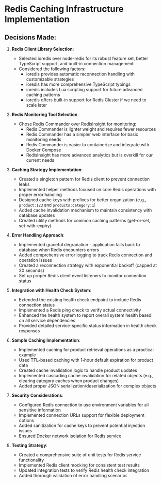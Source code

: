 # Redis Caching Infrastructure Implementation

## Decisions Made:
1. **Redis Client Library Selection**:
   - Selected ioredis over node-redis for its robust feature set, better TypeScript support, and built-in connection management
   - Considered the following factors:
     - ioredis provides automatic reconnection handling with customizable strategies
     - ioredis has more comprehensive TypeScript typings
     - ioredis includes Lua scripting support for future advanced caching patterns
     - ioredis offers built-in support for Redis Cluster if we need to scale later

2. **Redis Monitoring Tool Selection**:
   - Chose Redis Commander over RedisInsight for monitoring:
     - Redis Commander is lighter weight and requires fewer resources
     - Redis Commander has a simpler web interface for basic monitoring needs
     - Redis Commander is easier to containerize and integrate with Docker Compose
     - RedisInsight has more advanced analytics but is overkill for our current needs

3. **Caching Strategy Implementation**:
   - Created a singleton pattern for Redis client to prevent connection leaks
   - Implemented helper methods focused on core Redis operations with proper error handling
   - Designed cache keys with prefixes for better organization (e.g., `product:123` and `products:category:1`)
   - Added cache invalidation mechanism to maintain consistency with database updates
   - Created utility methods for common caching patterns (get-or-set, set-with-expiry)

4. **Error Handling Approach**:
   - Implemented graceful degradation - application falls back to database when Redis encounters errors
   - Added comprehensive error logging to track Redis connection and operation issues
   - Created a reconnection strategy with exponential backoff (capped at 30 seconds)
   - Set up proper Redis client event listeners to monitor connection status

5. **Integration with Health Check System**:
   - Extended the existing health check endpoint to include Redis connection status
   - Implemented a Redis ping check to verify actual connectivity
   - Enhanced the health system to report overall system health based on all service dependencies
   - Provided detailed service-specific status information in health check responses

6. **Sample Caching Implementation**:
   - Implemented caching for product retrieval operations as a practical example
   - Used TTL-based caching with 1-hour default expiration for product data
   - Created cache invalidation logic to handle product updates
   - Implemented cascading cache invalidation for related objects (e.g., clearing category caches when product changes)
   - Added proper JSON serialization/deserialization for complex objects

7. **Security Considerations**:
   - Configured Redis connection to use environment variables for all sensitive information
   - Implemented connection URLs support for flexible deployment options
   - Added sanitization for cache keys to prevent potential injection issues
   - Ensured Docker network isolation for Redis service

8. **Testing Strategy**:
   - Created a comprehensive suite of unit tests for Redis service functionality
   - Implemented Redis client mocking for consistent test results
   - Updated integration tests to verify Redis health check integration
   - Added thorough validation of error handling scenarios
